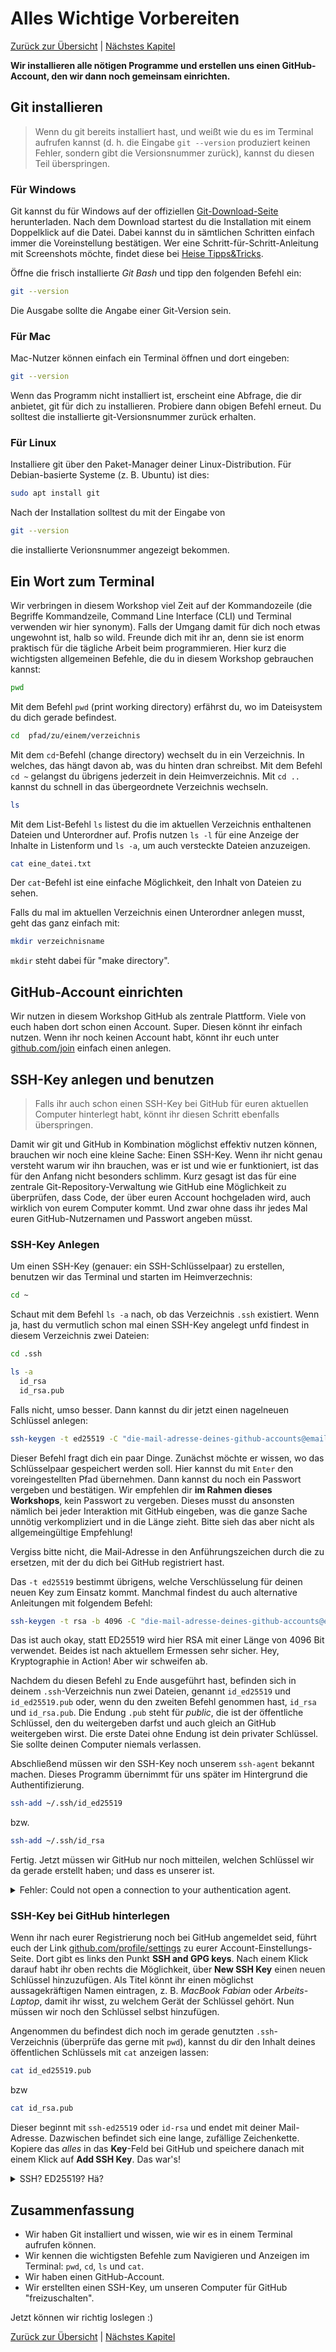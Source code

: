 # Alles Wichtige Vorbereiten

[Zurück zur Übersicht](/git-workshop/) | [Nächstes Kapitel](/git-workshop/2-basics)

**Wir installieren alle nötigen Programme und erstellen uns einen
GitHub-Account, den wir dann noch gemeinsam einrichten.**

## Git installieren

> Wenn du git bereits installiert hast, und weißt wie du es im Terminal aufrufen
> kannst (d. h. die Eingabe `git --version` produziert keinen Fehler, sondern
> gibt die Versionsnummer zurück), kannst du diesen Teil überspringen.

### Für Windows

Git kannst du für Windows auf der offiziellen
[Git-Download-Seite](https://git-scm.com/download/win) herunterladen. Nach dem
Download startest du die Installation mit einem Doppelklick auf die Datei. Dabei
kannst du in sämtlichen Schritten einfach immer die Voreinstellung bestätigen.
Wer eine Schritt-für-Schritt-Anleitung mit Screenshots möchte, findet diese bei
[Heise Tipps&Tricks](https://www.heise.de/tipps-tricks/Git-auf-Windows-installieren-und-einrichten-5046134.html).

Öffne die frisch installierte *Git Bash* und tipp den folgenden Befehl ein:

```bash
git --version
```

Die Ausgabe sollte die Angabe einer Git-Version sein.

### Für Mac

Mac-Nutzer können einfach ein Terminal öffnen und dort eingeben:

```bash
git --version
```

Wenn das Programm nicht installiert ist, erscheint eine Abfrage, die dir
anbietet, git für dich zu installieren. Probiere dann obigen Befehl erneut. Du
solltest die installierte git-Versionsnummer zurück erhalten.

### Für Linux

Installiere git über den Paket-Manager deiner Linux-Distribution. Für
Debian-basierte Systeme (z. B. Ubuntu) ist dies:

```bash
sudo apt install git
```

Nach der Installation solltest du mit der Eingabe von

```bash
git --version
```

die installierte Verionsnummer angezeigt bekommen.

## Ein Wort zum Terminal

Wir verbringen in diesem Workshop viel Zeit auf der Kommandozeile (die Begriffe
Kommandzeile, Command Line Interface (CLI) und Terminal verwenden wir hier
synonym). Falls der Umgang damit für dich noch etwas ungewohnt ist, halb so
wild. Freunde dich mit ihr an, denn sie ist enorm praktisch für die tägliche
Arbeit beim programmieren. Hier kurz die wichtigsten allgemeinen Befehle, die du
in diesem Workshop gebrauchen kannst:

```bash
pwd
```

Mit dem Befehl `pwd` (print working directory) erfährst du, wo im Dateisystem du
dich gerade befindest.

```bash
cd  pfad/zu/einem/verzeichnis
```

Mit dem `cd`-Befehl (change directory) wechselt du in ein Verzeichnis. In
welches, das hängt davon ab, was du hinten dran schreibst. Mit dem Befehl `cd ~`
gelangst du übrigens jederzeit in dein Heimverzeichnis. Mit `cd ..` kannst du schnell in das übergeordnete Verzeichnis wechseln.

```bash
ls
```

Mit dem List-Befehl `ls` listest du die im aktuellen Verzeichnis enthaltenen
Dateien und Unterordner auf. Profis nutzen `ls -l` für eine Anzeige der Inhalte
in Listenform und `ls -a`, um auch versteckte Dateien anzuzeigen.

```bash
cat eine_datei.txt
```

Der `cat`-Befehl ist eine einfache Möglichkeit, den Inhalt von Dateien zu sehen.

Falls du mal im aktuellen Verzeichnis einen Unterordner anlegen musst, geht das
ganz einfach mit:

```bash
mkdir verzeichnisname
```

`mkdir` steht dabei für "make directory".

## GitHub-Account einrichten

Wir nutzen in diesem Workshop GitHub als zentrale Plattform. Viele von euch
haben dort schon einen Account. Super. Diesen könnt ihr einfach nutzen. Wenn ihr
noch keinen Account habt, könnt ihr euch unter
[github.com/join](https://github.com/join) einfach einen anlegen.

## SSH-Key anlegen und benutzen

> Falls ihr auch schon einen SSH-Key bei GitHub für euren aktuellen Computer
> hinterlegt habt, könnt ihr diesen Schritt ebenfalls überspringen.

Damit wir git und GitHub in Kombination möglichst effektiv nutzen können,
brauchen wir noch eine kleine Sache: Einen SSH-Key. Wenn ihr nicht genau
versteht warum wir ihn brauchen, was er ist und wie er funktioniert, ist das für
den Anfang nicht besonders schlimm. Kurz gesagt ist das für eine zentrale
Git-Repository-Verwaltung wie GitHub eine Möglichkeit zu überprüfen, dass Code,
der über euren Account hochgeladen wird, auch wirklich von eurem Computer kommt.
Und zwar ohne dass ihr jedes Mal euren GitHub-Nutzernamen und Passwort angeben
müsst.

### SSH-Key Anlegen

Um einen SSH-Key (genauer: ein SSH-Schlüsselpaar) zu erstellen, benutzen wir das
Terminal und starten im Heimverzechnis:

```bash
cd ~
```

Schaut mit dem Befehl `ls -a` nach, ob das Verzeichnis `.ssh` existiert. Wenn ja,
hast du vermutlich schon mal einen SSH-Key angelegt unfd findest in diesem
Verzeichnis zwei Dateien:

```bash
cd .ssh

ls -a
  id_rsa
  id_rsa.pub
```

Falls nicht, umso besser. Dann kannst du dir jetzt einen nagelneuen Schlüssel
anlegen:

```bash
ssh-keygen -t ed25519 -C "die-mail-adresse-deines-github-accounts@email.com"
```

Dieser Befehl fragt dich ein paar Dinge. Zunächst möchte er wissen, wo das
Schlüsselpaar gespeichert werden soll. Hier kannst du mit `Enter` den
voreingestellten Pfad übernehmen. Dann kannst du noch ein Passwort vergeben und
bestätigen. Wir empfehlen dir **im Rahmen dieses Workshops**, kein Passwort zu
vergeben. Dieses musst du ansonsten nämlich bei jeder Interaktion mit GitHub
eingeben, was die ganze Sache unnötig verkompliziert und in die Länge zieht.
Bitte sieh das aber nicht als allgemeingültige Empfehlung!

Vergiss bitte nicht, die Mail-Adresse in den Anführungszeichen durch die zu
ersetzen, mit der du dich bei GitHub registriert hast.

Das `-t ed25519` bestimmt übrigens, welche Verschlüsselung für deinen neuen Key
zum Einsatz kommt. Manchmal findest du auch alternative Anleitungen mit
folgendem Befehl:

```bash
ssh-keygen -t rsa -b 4096 -C "die-mail-adresse-deines-github-accounts@email.com"
```

Das ist auch okay, statt ED25519 wird hier RSA mit einer Länge von 4096 Bit
verwendet. Beides ist nach aktuellem Ermessen sehr sicher. Hey, Kryptographie in
Action! Aber wir schweifen ab.

Nachdem du diesen Befehl zu Ende ausgeführt hast, befinden sich in deinem
`.ssh`-Verzeichnis nun zwei Dateien, genannt `id_ed25519` und `id_ed25519.pub`
oder, wenn du den zweiten Befehl genommen hast, `id_rsa` und `id_rsa.pub`. Die
Endung `.pub` steht für *public*, die ist der öffentliche Schlüssel, den du
weitergeben darfst und auch gleich an GitHub weitergeben wirst. Die erste Datei
ohne Endung ist dein privater Schlüssel. Sie sollte deinen Computer niemals
verlassen.

Abschließend müssen wir den SSH-Key noch unserem `ssh-agent` bekannt machen.
Dieses Programm übernimmt für uns später im Hintergrund die Authentifizierung.

```bash
ssh-add ~/.ssh/id_ed25519
```

bzw.

```bash
ssh-add ~/.ssh/id_rsa
```

Fertig. Jetzt müssen wir GitHub nur noch mitteilen, welchen Schlüssel wir da
gerade erstellt haben; und dass es unserer ist.

<details>
  <summary>Fehler: Could not open a connection to your authentication agent.</summary>
  
  Solltet ihr beim Ausführen des ```ssh-add```-Befehls die oben genannte Fehlermeldung erhalten, ist der `ssh-agent` noch nicht gestartet.
  Mithilfe des folgenden Befehls könnt ihr dies ändern:
  
  ```bash
  eval $(ssh-agent)
  ```
  Als Kontrollausgabe solltet ihr z.B. `Agent pid 406` bekommen, wobei die Nummer unerheblich und bei euch vermutlich eine andere ist.
</details>

### SSH-Key bei GitHub hinterlegen

Wenn ihr nach eurer Registrierung noch bei GitHub angemeldet seid, führt euch
der Link [github.com/profile/settings](https://github.com/settings/profile)
zu eurer Account-Einstellungs-Seite. Dort gibt es links den Punkt **SSH and GPG
keys**. Nach einem Klick darauf habt ihr oben rechts die Möglichkeit, über **New
SSH Key** einen neuen Schlüssel hinzuzufügen. Als Titel könnt ihr einen
möglichst aussagekräftigen Namen eintragen, z. B. *MacBook Fabian* oder
*Arbeits-Laptop*, damit ihr wisst, zu welchem Gerät der Schlüssel gehört. Nun
müssen wir noch den Schlüssel selbst hinzufügen.

Angenommen du befindest dich noch im gerade genutzten `.ssh`-Verzeichnis
(überprüfe das gerne mit `pwd`), kannst du dir den Inhalt deines öffentlichen
Schlüssels mit `cat` anzeigen lassen:

```bash
cat id_ed25519.pub
```

bzw 

```bash
cat id_rsa.pub
```

Dieser beginnt mit `ssh-ed25519` oder `id-rsa` und endet mit deiner
Mail-Adresse. Dazwischen befindet sich eine lange, zufällige Zeichenkette.
Kopiere das *alles* in das **Key**-Feld bei GitHub und speichere danach mit
einem Klick auf **Add SSH Key**. Das war's!

<details>
<summary>SSH? ED25519? Hä?</summary>
Falls dir nicht genau klar ist, was da gerade passiert ist, mach dir nichts
draus. Da ist ein notwendiger Schritt, um effizient mit GitHub (bzw. mit jedem
Git-Anbieter da draußen) arbeiten zu können. Das hat nicht wirklich was mit git
direkt zu tun, ist aber als Vorbereitung nötig. Wir werden uns im Rest des
Workshops nicht mehr wirklich damit befassen. (Außer du hast ein Passwort für
deinen Schlüssel vergeben, dann wünschen wir dir viel Spaß beim Tippen...)
Spätestens in einer Kryptographie-Vorlesung werden dir SSH und das
Public/Private-Key-Verfahren aber wieder über den Weg laufen. Für Interessierte:
<a href="https://de.m.wikipedia.org/wiki/Public-Key-Authentifizierung">Wikipedia über das Public-Key-Verfahren</a>.
</details>

## Zusammenfassung

* Wir haben Git installiert und wissen, wie wir es in einem Terminal aufrufen
  können.
* Wir kennen die wichtigsten Befehle zum Navigieren und Anzeigen im Terminal:
  `pwd`, `cd`, `ls` und `cat`.
* Wir haben einen GitHub-Account.
* Wir erstellten einen SSH-Key, um unseren Computer für GitHub "freizuschalten".

Jetzt können wir richtig loslegen :)

[Zurück zur Übersicht](/git-workshop/) | [Nächstes Kapitel](/git-workshop/2-basics)
